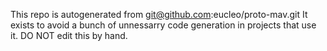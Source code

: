 
This repo is autogenerated from git@github.com:eucleo/proto-mav.git
It exists to avoid a bunch of unnessarry code generation in projects that use it.
DO NOT edit this by hand.
